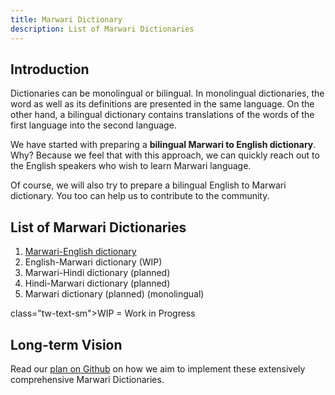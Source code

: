```yaml
---
title: Marwari Dictionary
description: List of Marwari Dictionaries
---
```


## Introduction

Dictionaries can be monolingual or bilingual. In monolingual dictionaries, the word as well as its definitions are presented in the same language. On the other hand, a bilingual dictionary contains translations of the words of the first language into the second language. 

We have started with preparing a <strong>bilingual Marwari to English dictionary</strong>. Why? Because we feel that with this approach, we can quickly reach out to the English speakers who wish to learn Marwari language.

Of course, we will also try to prepare a bilingual English to Marwari dictionary. You too can help us to contribute to the community.

## List of Marwari Dictionaries

1. [Marwari-English dictionary](/en/dictionary/marwari-english/)
2. <span class="tw-text-gray-500">English-Marwari dictionary (WIP)</span>
3. <span class="tw-text-gray-500">Marwari-Hindi dictionary (planned)</span>
4. <span class="tw-text-gray-500">Hindi-Marwari dictionary (planned)</span>
5. <span class="tw-text-gray-500">Marwari dictionary (planned) (monolingual)</span>

<p> class="tw-text-sm">WIP = Work in Progress</p>

## Long-term Vision

Read our <a href="https://github.com/madrecha/marwaridictionary/blob/master/PLAN.md" ref="noopener noreferer" target="_blank">plan on Github</a> on how we aim to implement these extensively comprehensive Marwari Dictionaries.
